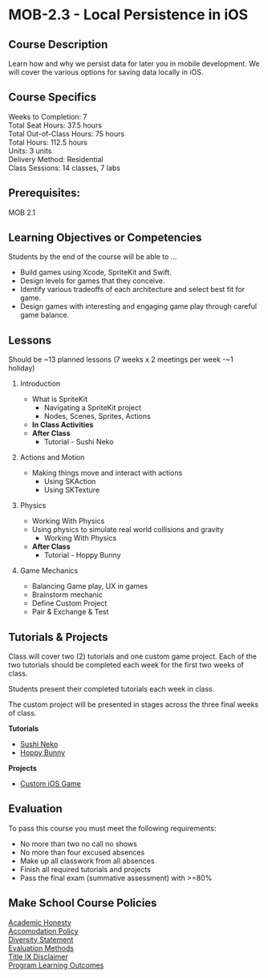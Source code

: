 # MOB-2.3 - Local Persistence in iOS

## Course Description

Learn how and why we persist data for later you in mobile development. We will cover the various options for saving data locally in iOS.

## Course Specifics

Weeks to Completion:  7 <br>
Total Seat Hours:  37.5 hours <br>
Total Out-of-Class Hours: 75 hours <br>
Total Hours: 112.5 hours <br>
Units:  3 units <br>
Delivery Method:  Residential <br>
Class Sessions:  14 classes, 7 labs

## Prerequisites:  

MOB 2.1 <br>

## Learning Objectives or Competencies

Students by the end of the course will be able to ...

- Build games using Xcode, SpriteKit and Swift.
- Design levels for games that they conceive.
- Identify various tradeoffs of each architecture and select best fit for game.
- Design games with interesting and engaging game play through careful game balance.

## Lessons

Should be ~13 planned lessons (7 weeks x 2 meetings per week -~1 holiday)

1. Introduction 
    - What is SpriteKit
        - Navigating a SpriteKit project
        - Nodes, Scenes, Sprites, Actions
    - **In Class Activities**
    - **After Class**
        - Tutorial - Sushi Neko
    
1. Actions and Motion
    - Making things move and interact with actions
        - Using SKAction
        - Using SKTexture
    
1. Physics
    - Working With Physics
    - Using physics to simulate real world collisions and gravity
        - Working With Physics
    - **After Class**
        - Tutorial - Hoppy Bunny
    
1. Game Mechanics
    - Balancing Game play, UX in games
    - Brainstorm mechanic
    - Define Custom Project
    - Pair & Exchange & Test
    
## Tutorials & Projects

Class will cover two (2) tutorials and one custom game project. Each of the two tutorials should be completed each week for the first two weeks of class.

Students present their completed tutorials each week in class.

The custom project will be presented in stages across the three final weeks of class.

**Tutorials**
- [Sushi Neko](https://www.makeschool.com/online-courses/tutorials/learn-to-clone-timberman-with-spritekit-and-swift-3/getting-started)
- [Hoppy Bunny](https://www.makeschool.com/online-courses/tutorials/build-hoppy-bunny-with-spritekit-in-swift/)

**Projects**
- [Custom iOS Game](project-specifications)

## Evaluation

To pass this course you must meet the following requirements:

- No more than two no call no shows
- No more than four excused absences
- Make up all classwork from all absences
- Finish all required tutorials and projects
- Pass the final exam (summative assessment) with >=80%

## Make School Course Policies

[Academic Honesty](https://github.com/Product-College-Courses/Common-Syllabus-Sections/blob/master/Academic-Honesty-and-Plagiarism.md)<br>
[Accomodation Policy](https://github.com/Product-College-Courses/Common-Syllabus-Sections/blob/master/Accommodation-Policy.md)<br>
[Diversity Statement](https://github.com/Product-College-Courses/Common-Syllabus-Sections/blob/master/Diversity-Statement.md)<br>
[Evaluation Methods](https://github.com/Product-College-Courses/Common-Syllabus-Sections/blob/master/Evaluation-Methods.md)
<br>
[Title IX Disclaimer](https://github.com/Product-College-Courses/Common-Syllabus-Sections/blob/master/Evaluations-Title-X-Disclaimer.md)<br>
[Program Learning Outcomes](https://github.com/Product-College-Courses/Common-Syllabus-Sections/blob/master/Program-Learning-Outcomes.md)
